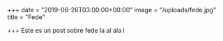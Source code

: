 +++
date = "2019-06-26T03:00:00+00:00"
image = "/uploads/fede.jpg"
title = "Fede"

+++
Este es un post sobre fede la al ala l